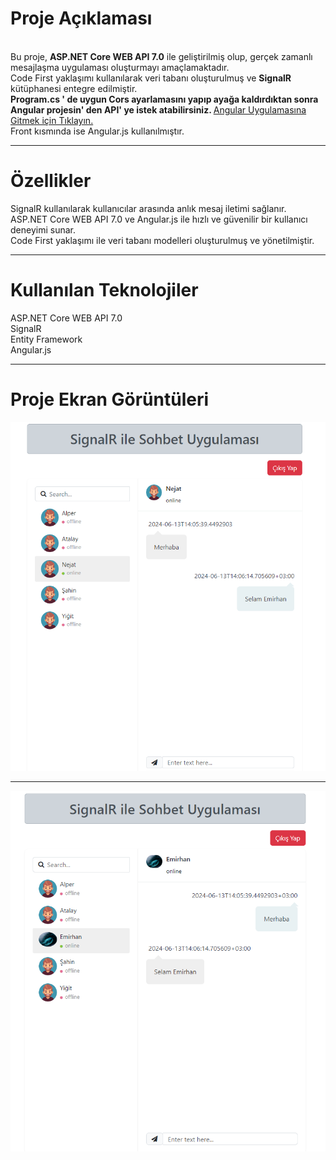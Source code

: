<h1>Proje Açıklaması</h1> <br>
Bu proje, <b>ASP.NET Core WEB API 7.0</b> ile geliştirilmiş olup, gerçek zamanlı mesajlaşma uygulaması oluşturmayı amaçlamaktadır. <br>
Code First yaklaşımı kullanılarak veri tabanı oluşturulmuş ve <b>SignalR</b> kütüphanesi entegre edilmiştir. <br>
<b>Program.cs ' de uygun Cors ayarlamasını yapıp ayağa kaldırdıktan sonra Angular projesin' den API' ye istek atabilirsiniz. </b>
<a href="https://github.com/GutsSword/ChatAppClient"> Angular Uygulamasına Gitmek için Tıklayın.</a>
<br>
Front kısmında ise Angular.js kullanılmıştır.
<hr>
<h1>Özellikler</h1>
SignalR kullanılarak kullanıcılar arasında anlık mesaj iletimi sağlanır. <br>
ASP.NET Core WEB API 7.0 ve Angular.js ile hızlı ve güvenilir bir kullanıcı deneyimi sunar. <br>
Code First yaklaşımı ile veri tabanı modelleri oluşturulmuş ve yönetilmiştir. <br>
<hr>
<h1>Kullanılan Teknolojiler</h1>
ASP.NET Core WEB API 7.0 <br>
SignalR <br>
Entity Framework <br>
Angular.js
<hr>
<h1>Proje Ekran Görüntüleri</h1> 
<img src="https://raw.githubusercontent.com/GutsSword/SignalRChatApp/main/Screenshot_1.png" width="auto">
<hr>
<img src="https://raw.githubusercontent.com/GutsSword/SignalRChatApp/main/Screenshot_2.png" width="auto">
